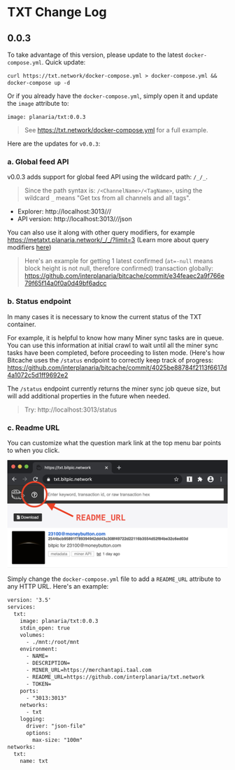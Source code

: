 # TXT Change Log

## 0.0.3

To take advantage of this version, please update to the latest `docker-compose.yml`. Quick update:

```
curl https://txt.network/docker-compose.yml > docker-compose.yml && docker-compose up -d
```

Or if you already have the `docker-compose.yml`, simply open it and update the `image` attribute to:

```
image: planaria/txt:0.0.3
```

> See https://txt.network/docker-compose.yml for a full example.

Here are the updates for `v0.0.3`:

### a. Global feed API

v0.0.3 adds support for global feed API using the wildcard path: `/_/_`.

> Since the path syntax is: `/<ChannelName>/<TagName>`, using the wildcard `_` means "Get txs from all channels and all tags".

- Explorer: http://localhost:3013/_/_/
- API version: http://localhost:3013/_/_/json

You can also use it along with other query modifiers, for example https://metatxt.planaria.network/_/_/?limit=3 (Learn more about query modifiers [here](https://txt.network/#/?id=c-queries))

> Here's an example for getting 1 latest confirmed (`at=-null` means block height is not null, therefore confirmed) transaction globally: https://github.com/interplanaria/bitcache/commit/e34feaec2a9f766e79f65f14a0f0a0d49bf6adcc


### b. Status endpoint

In many cases it is necessary to know the current status of the TXT container.

For example, it is helpful to know how many Miner sync tasks are in queue. You can use this information at initial crawl to wait until all the miner sync tasks have been completed, before proceeding to listen mode. (Here's how Bitcache uses the `/status` endpoint to correctly keep track of progress: https://github.com/interplanaria/bitcache/commit/4025be88784f2113f6617d4a1072c5d1ff9692e2

The `/status` endpoint currently returns the miner sync job queue size, but will add additional properties in the future when needed.

> Try: http://localhost:3013/status


### c. Readme URL

You can customize what the question mark link at the top menu bar points to when you click.

![readme_url](readme_url.png)

Simply change the `docker-compose.yml` file to add a `README_URL` attribute to any HTTP URL. Here's an example:

```
version: '3.5'
services:
  txt:
    image: planaria/txt:0.0.3
    stdin_open: true
    volumes:
      - ./mnt:/root/mnt
    environment:
      - NAME=
      - DESCRIPTION=
      - MINER_URL=https://merchantapi.taal.com
      - README_URL=https://github.com/interplanaria/txt.network
      - TOKEN=
    ports:
      - "3013:3013"
    networks:
      - txt
    logging:
      driver: "json-file"
      options:
        max-size: "100m"
networks:
  txt:
    name: txt
```

